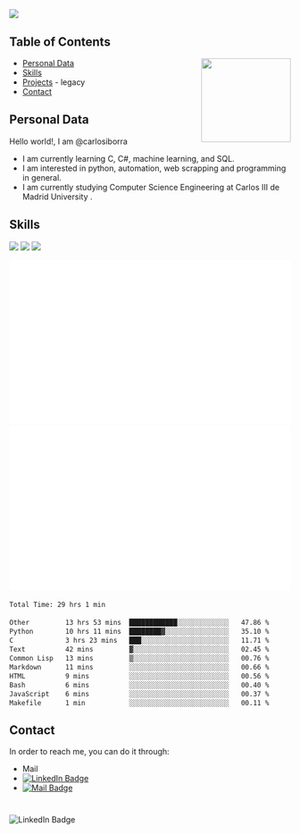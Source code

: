 <!-- Hello World! This is Carlos Iborra's readme -->

<a href = "url"><img src = "https://user-images.githubusercontent.com/41797418/153309984-33746328-34c8-45d9-8810-296fdc9a1686.gif" align="center" ></a>

## Table of Contents
<a href = "url"><img src = "https://media.giphy.com/media/jdPMeyv9rn0hZHh8n9/giphy.gifhttps://media.giphy.com/media/kH1DBkPNyZPOk0BxrM/giphy.gif" align="right" width="160" height="150"></a>
* [Personal Data](#personal-data) 
* [Skills](#skills)
* [Projects](#projects) - legacy
* [Contact](#contact)

## Personal Data
Hello world!, I am @carlosiborra
  - I am currently learning C, C#, machine learning, and SQL.
  - I am interested in python, automation, web scrapping and programming in general.
  - I am currently studying Computer Science Engineering at Carlos III de Madrid University .

## Skills
![](https://img.shields.io/badge/Code-Python-informational?style=flat&logo=python&logoColor=white&color=yellow)
![](https://img.shields.io/badge/Code-Selenium-informational?style=flat&logo=Selenium&logoColor=white&color=brown)
![](https://img.shields.io/badge/Code-Arduino-informational?style=flat&logo=Arduino&logoColor=white&color=lightgrey)

<!-- This better GitHub stats were provided by https://github.com/jstrieb/github-stats -->
<a href="https://github.com/carlosiborra/Better-GitHub-Stats">
<img src="https://github.com/carlosiborra/Better-GitHub-Stats/blob/master/generated/overview.svg#gh-dark-mode-only" />
<img src="https://github.com/carlosiborra/Better-GitHub-Stats/blob/master/generated/languages.svg#gh-dark-mode-only" />
</a>

<!--START_SECTION:waka-->

```text
Total Time: 29 hrs 1 min

Other         13 hrs 53 mins  ████████████░░░░░░░░░░░░░   47.86 %
Python        10 hrs 11 mins  ████████▓░░░░░░░░░░░░░░░░   35.10 %
C             3 hrs 23 mins   ███░░░░░░░░░░░░░░░░░░░░░░   11.71 %
Text          42 mins         ▓░░░░░░░░░░░░░░░░░░░░░░░░   02.45 %
Common Lisp   13 mins         ▒░░░░░░░░░░░░░░░░░░░░░░░░   00.76 %
Markdown      11 mins         ░░░░░░░░░░░░░░░░░░░░░░░░░   00.66 %
HTML          9 mins          ░░░░░░░░░░░░░░░░░░░░░░░░░   00.56 %
Bash          6 mins          ░░░░░░░░░░░░░░░░░░░░░░░░░   00.40 %
JavaScript    6 mins          ░░░░░░░░░░░░░░░░░░░░░░░░░   00.37 %
Makefile      1 min           ░░░░░░░░░░░░░░░░░░░░░░░░░   00.11 %
```

<!--END_SECTION:waka-->

## Contact
In order to reach me, you can do it through:
  - Mail
  - [![LinkedIn Badge](https://img.shields.io/badge/LinkedIn-Profile-informational?style=flat&logo=linkedin&logoColor=white&color=0D76A8)](https://www.linkedin.com/in/carlos-iborra-llopis-bb84a1214/)
  - [![Mail Badge](https://img.shields.io/static/v1?label=My&message=WebPage&color=red)](https://carlosiborra.github.io/carlosiborra/)

#
![LinkedIn Badge](http://ForTheBadge.com/images/badges/built-by-developers.svg)

<!-- See you! -->
